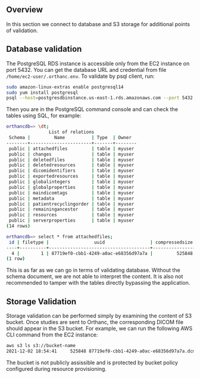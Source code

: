 ## Overview
In this section we connect to database and S3 storage for additional points of validation.

## Database validation

The PostgreSQL RDS instance is accessible only from the EC2 instance on port 5432. You can get the database URL and credential from file `/home/ec2-user/.orthanc.env`. To validate by psql client, run:

```sh
sudo amazon-linux-extras enable postgresql14
sudo yum install postgresql
psql --host=postgresdbinstance.us-east-1.rds.amazonaws.com --port 5432 --username=myuser --dbname=orthancdb
```

Then you are in the PostgreSQL command console and can check the tables using SQL, for example:

```sh
orthancdb=> \dt;
                List of relations
 Schema |         Name          | Type  | Owner
--------+-----------------------+-------+--------
 public | attachedfiles         | table | myuser
 public | changes               | table | myuser
 public | deletedfiles          | table | myuser
 public | deletedresources      | table | myuser
 public | dicomidentifiers      | table | myuser
 public | exportedresources     | table | myuser
 public | globalintegers        | table | myuser
 public | globalproperties      | table | myuser
 public | maindicomtags         | table | myuser
 public | metadata              | table | myuser
 public | patientrecyclingorder | table | myuser
 public | remainingancestor     | table | myuser
 public | resources             | table | myuser
 public | serverproperties      | table | myuser
(14 rows)

orthancdb=> select * from attachedfiles;
 id | filetype |                 uuid                 | compressedsize | uncompressedsize | compressiontype |         uncompressedhash         |          compressedhash          | revision
----+----------+--------------------------------------+----------------+------------------+-----------------+----------------------------------+----------------------------------+----------
  4 |        1 | 87719ef0-cbb1-4249-a0ac-e68356d97a7a |         525848 |           525848 |               1 | bd07bf5f2f1287da0f0038638002e9b1 | bd07bf5f2f1287da0f0038638002e9b1 |        0
(1 row)
```

This is as far as we can go in terms of validating database. Without the schema document, we are not able to interpret the content. It is also not recommended to tamper with the tables directly bypassing the application.

## Storage Validation

Storage validation can be performed simply by examining the content of S3 bucket. Once studies are sent to Orthanc, the corresponding DICOM file should appear in the S3 bucket. For example, we can run the following AWS CLI command from the EC2 instance:


```sh
aws s3 ls s3://bucket-name
2021-12-02 18:54:41     525848 87719ef0-cbb1-4249-a0ac-e68356d97a7a.dcm
```

The bucket is not publicly assissible and is protected by bucket policy configured during resource provisioning.